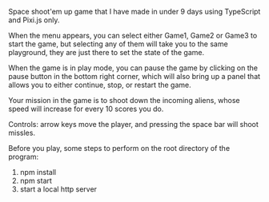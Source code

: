 Space shoot'em up game that I have made in under 9 days using TypeScript and Pixi.js only.

When the menu appears, you can select either Game1, Game2 or Game3 to start the game, but selecting any of them will 
take you to the same playground, they are just there to set the state of the game. 

When the game is in play mode, you can pause the game by clicking on the pause button in the bottom right corner, 
which will also bring up a panel that allows you to either continue, stop, or restart the game.

Your mission in the game is to shoot down the incoming aliens, whose speed will increase for every 10 scores you do.

Controls: arrow keys move the player, and pressing the space bar will shoot missles.

Before you play, some steps to perform on the root directory of the program:
1. npm install
2. npm start
3. start a local http server 
